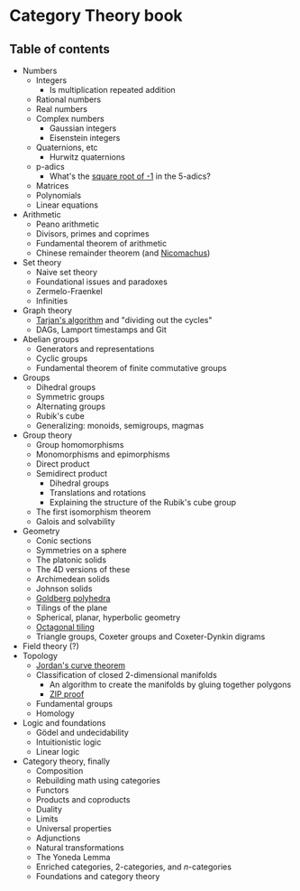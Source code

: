 # Category Theory book

## Table of contents

* Numbers
    * Integers
        * Is multiplication repeated addition
    * Rational numbers
    * Real numbers
    * Complex numbers
        * Gaussian integers
        * Eisenstein integers
    * Quaternions, etc
        * Hurwitz quaternions
    * p-adics
        * What's the [square root of -1](http://math.stackexchange.com/questions/38517/in-relatively-simple-words-what-is-an-inverse-limit) in the 5-adics?
    * Matrices
    * Polynomials
    * Linear equations
* Arithmetic
    * Peano arithmetic
    * Divisors, primes and coprimes
    * Fundamental theorem of arithmetic
    * Chinese remainder theorem (and [Nicomachus](http://www.atariarchives.org/basicgames/showpage.php?page=117))
* Set theory
    * Naive set theory
    * Foundational issues and paradoxes
    * Zermelo-Fraenkel
    * Infinities
* Graph theory
    * [Tarjan's algorithm](https://en.wikipedia.org/wiki/Tarjan%27s_strongly_connected_components_algorithm) and "dividing out the cycles"
    * DAGs, Lamport timestamps and Git
* Abelian groups
    * Generators and representations
    * Cyclic groups
    * Fundamental theorem of finite commutative groups
* Groups
    * Dihedral groups
    * Symmetric groups
    * Alternating groups
    * Rubik's cube
    * Generalizing: monoids, semigroups, magmas
* Group theory
    * Group homomorphisms
    * Monomorphisms and epimorphisms
    * Direct product
    * Semidirect product
        * Dihedral groups
        * Translations and rotations
        * Explaining the structure of the Rubik's cube group
    * The first isomorphism theorem
    * Galois and solvability
* Geometry
    * Conic sections
    * Symmetries on a sphere
    * The platonic solids
    * The 4D versions of these
    * Archimedean solids
    * Johnson solids
    * [Goldberg polyhedra](https://en.wikipedia.org/wiki/Goldberg_polyhedron)
    * Tilings of the plane
    * Spherical, planar, hyperbolic geometry
    * [Octagonal tiling](https://en.wikipedia.org/wiki/Octagonal_tiling)
    * Triangle groups, Coxeter groups and Coxeter-Dynkin digrams
* Field theory (?)
* Topology
    * [Jordan's curve theorem](https://www.math.auckland.ac.nz/class750/section5.pdf)
    * Classification of closed 2-dimensional manifolds
        * An algorithm to create the manifolds by gluing together polygons
        * [ZIP proof](http://www.maths.ed.ac.uk/~aar/papers/francisweeks.pdf)
    * Fundamental groups
    * Homology
* Logic and foundations
    * Gödel and undecidability
    * Intuitionistic logic
    * Linear logic
* Category theory, finally
    * Composition
    * Rebuilding math using categories
    * Functors
    * Products and coproducts
    * Duality
    * Limits
    * Universal properties
    * Adjunctions
    * Natural transformations
    * The Yoneda Lemma
    * Enriched categories, 2-categories, and *n*-categories
    * Foundations and category theory
